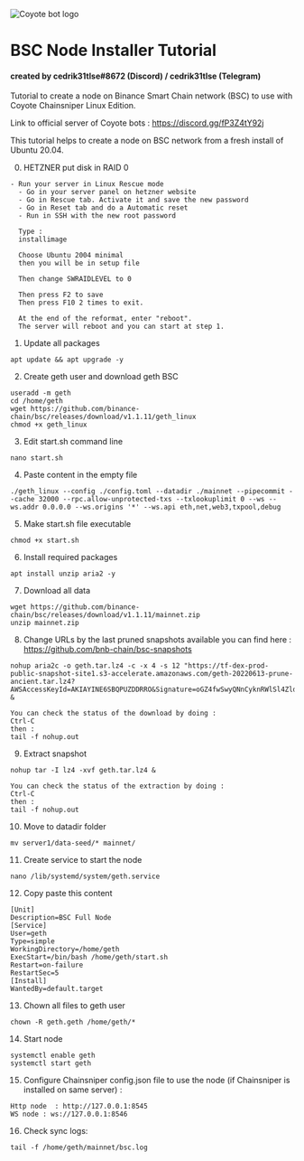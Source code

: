 ![Coyote bot logo](https://pbs.twimg.com/profile_images/1437957467225268226/a_qfpwtb_400x400.jpg "Logo Coyote bot logo")
# BSC Node Installer Tutorial

#### created by cedrik31tlse#8672 (Discord) / cedrik31tlse (Telegram)

Tutorial to create a node on Binance Smart Chain network (BSC) to use with Coyote Chainsniper Linux Edition.

Link to official server of Coyote bots : https://discord.gg/fP3Z4tY92j

This tutorial helps to create a node on BSC network from a fresh install of Ubuntu 20.04.

0. HETZNER put disk in RAID 0 

```
- Run your server in Linux Rescue mode
  - Go in your server panel on hetzner website
  - Go in Rescue tab. Activate it and save the new password
  - Go in Reset tab and do a Automatic reset
  - Run in SSH with the new root password
  
  Type :
  installimage
  
  Choose Ubuntu 2004 minimal
  then you will be in setup file

  Then change SWRAIDLEVEL to 0
  
  Then press F2 to save
  Then press F10 2 times to exit.
  
  At the end of the reformat, enter "reboot". 
  The server will reboot and you can start at step 1.
```

1. Update all packages

```
apt update && apt upgrade -y
```

2. Create geth user and download geth BSC

```
useradd -m geth
cd /home/geth
wget https://github.com/binance-chain/bsc/releases/download/v1.1.11/geth_linux
chmod +x geth_linux
```

3. Edit start.sh command line

```
nano start.sh
```

4. Paste content in the empty file

```
./geth_linux --config ./config.toml --datadir ./mainnet --pipecommit --cache 32000 --rpc.allow-unprotected-txs --txlookuplimit 0 --ws --ws.addr 0.0.0.0 --ws.origins '*' --ws.api eth,net,web3,txpool,debug
```

5. Make start.sh file executable

```
chmod +x start.sh
```

6. Install required packages

```
apt install unzip aria2 -y
```

7. Download all data

```
wget https://github.com/binance-chain/bsc/releases/download/v1.1.11/mainnet.zip
unzip mainnet.zip
```

8. Change URLs by the last pruned snapshots available you can find here : https://github.com/bnb-chain/bsc-snapshots

```
nohup aria2c -o geth.tar.lz4 -c -x 4 -s 12 "https://tf-dex-prod-public-snapshot-site1.s3-accelerate.amazonaws.com/geth-20220613-prune-ancient.tar.lz4?AWSAccessKeyId=AKIAYINE6SBQPUZDDRRO&Signature=oGZ4fwSwyQNnCyknRWlSl4ZldRU%3D&Expires=1657796923" &

You can check the status of the download by doing :
Ctrl-C
then : 
tail -f nohup.out
```

9. Extract snapshot

```
nohup tar -I lz4 -xvf geth.tar.lz4 &

You can check the status of the extraction by doing :
Ctrl-C
then : 
tail -f nohup.out
```

10. Move to datadir folder

```
mv server1/data-seed/* mainnet/
```

11. Create service to start the node

```
nano /lib/systemd/system/geth.service
```

12. Copy paste this content

```
[Unit]
Description=BSC Full Node
[Service]
User=geth
Type=simple
WorkingDirectory=/home/geth
ExecStart=/bin/bash /home/geth/start.sh
Restart=on-failure
RestartSec=5
[Install]
WantedBy=default.target
```

13. Chown all files to geth user

```
chown -R geth.geth /home/geth/*
```

14. Start node

```
systemctl enable geth
systemctl start geth
```

15. Configure Chainsniper config.json file to use the node (if Chainsniper is installed on same server) :

```
Http node  : http://127.0.0.1:8545
WS node : ws://127.0.0.1:8546
```

16. Check sync logs:

```
tail -f /home/geth/mainnet/bsc.log
```
